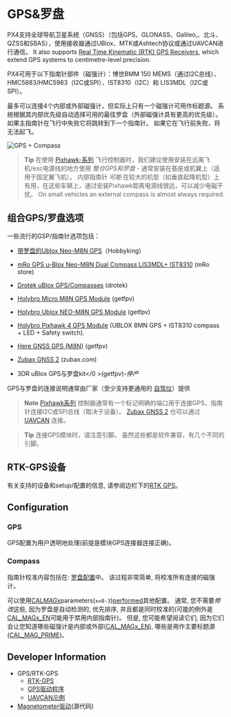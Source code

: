 # GPS&罗盘

PX4支持全球导航卫星系统（GNSS）（包括GPS、GLONASS、Galileo,、北斗、QZSS和SBAS），使用接收器通过UBlox、MTK或Ashtech协议或通过UAVCAN进行通信。 It also supports [Real Time Kinematic (RTK) GPS Receivers](../gps_compass/rtk_gps.md), which extend GPS systems to centimetre-level precision.

PX4可用于以下指南针部件（磁强计）：博世BMM 150 MEMS（通过I2C总线）、HMC5883/HMC5983（I2C或SPI）、IST8310（I2C）和 LIS3MDL（I2C或SPI）。

最多可以连接4个内部或外部磁强计，但实际上只有一个磁强计可用作标题源。 系统根据其内部优先级自动选择可用的最佳罗盘（外部磁强计具有更高的优先级）。 如果主指南针在飞行中失败它将跳转到下一个指南针。 如果它在飞行前失败，将无法起飞。

![GPS + Compass](../../images/gps_compass.jpg)

> **Tip** 在使用 [Pixhawk-系列](../flight_controller/pixhawk_series.md) 飞行控制器时，我们建议使用安装在远离飞机/esc电源线的地方使用 *整合GPS和罗盘* - 通常安装在基座或机翼上（适用于固定翼飞机）。 内部指南针 *可能* 在较大的机型（如垂直起降机型）上有用，在这些车辆上，通过安装Pixhawk距离电源线很远，可以减少电磁干扰。 On small vehicles an external compass is almost always required.

## 组合GPS/罗盘选项

一些流行的GSP/指南针选项包括：

- [带罗盘的Ublox Neo-M8N GPS](https://hobbyking.com/en_us/ublox-neo-m8n-gps-with-compass.html?gclid=Cj0KCQjwqM3VBRCwARIsAKcekb3ojv1ZhLz1-GuvCsUuGT8ZZuw8meMIV_I6pgUCj6DJRzHBY9OApekaAgI5EALw_wcB&gclsrc=aw.ds&___store=en_us)（Hobbyking）
- [mRo GPS u-Blox Neo-M8N Dual Compass LIS3MDL+ IST8310](https://store.mrobotics.io/ProductDetails.asp?ProductCode=mro-gps003-mr) (mRo store)
- [Drotek uBlox GPS/Compasses](https://drotek.com/shop/en/184-u-blox) (drotek)
- [Holybro Micro M8N GPS Module](https://www.getfpv.com/holybro-micro-m8n-gps-module.html) (getfpv)
- [Holybro Ublox NEO-M8N GPS Module](https://www.getfpv.com/holybro-ublox-neo-m8n-gps-module.html) (getfpv)
- [Holybro Pixhawk 4 GPS Module](https://shop.holybro.com/pixhawk-4-gps-module_p1094.html) (UBLOX 8MN GPS + IST8310 compass + LED + Safety switch).
- [Here GNSS GPS (M8N)](https://www.getfpv.com/here-gnss-gps-m8n.html) (getfpv) 
- [Zubax GNSS 2](https://zubax.com/products/gnss_2) (zubax.com)
- 3DR uBlox GPS与罗盘kit</0 >(getfpv)-*停产*</li> </ul> 
  
  GPS与罗盘的连接说明通常由厂家（至少支持更通用的 [自驾仪](../flight_controller/README.md)）提供
  
  > **Note** [Pixhawk系列](../flight_controller/pixhawk_series.md) 控制器通常有一个标记明确的端口用于连接GPS，指南针连接I2C或SPI总线（取决于设备）。 [Zubax GNSS 2](https://zubax.com/products/gnss_2) 也可以通过 [UAVCAN](https://dev.px4.io/en/uavcan/) 连接。
  
  

<span></span>

  
  > **Tip** 连接GPS模块时，请注意引脚。 虽然这些都是软件兼容，有几个不同的引脚。
  
  ## RTK-GPS设备
  
  有关支持的设备和setup/配置的信息, 请参阅边栏下的[RTK GPS](../gps_compass/rtk_gps.md)。
  
  ## Configuration
  
  ### GPS
  
  GPS配置为用户透明地处理(前提是模块GPS连接器连接正确)。
  
  ### Compass
  
  指南针校准内容包括在: [罗盘配置](../config/compass.md)中。 该过程非常简单, 将校准所有连接的磁强计。
  
  可以使用[CAL*MAGx*](../advanced_config/parameter_reference.md#CAL_MAG0_EN)parameters(`x=0-3`)[performed](../advanced_config/parameters.md)其他配置。 通常, 您不需要*修改*这些, 因为罗盘是自动检测的, 优先排序, 并且都是同时校准的(可能的例外是[CAL\_MAGx\_EN](../advanced_config/parameter_reference.md#CAL_MAG0_EN)可能用于禁用内部指南针)。 但是, 您可能希望阅读它们, 因为它们会让您知道哪些磁强计是内部或外部([CAL\_MAGx\_EN](../advanced_config/parameter_reference.md#CAL_MAG0_EN)), 哪些是用作主要标题源 ([CAL_MAG_PRIME](../advanced_config/parameter_reference.md#CAL_MAG_PRIME))。
  
  ## Developer Information
  
  - GPS/RTK-GPS 
    - [RTK-GPS](https://dev.px4.io/en/advanced/rtk_gps.html) 
    - [GPS驱动程序](https://dev.px4.io/en/middleware/modules_driver.html#gps)
    - [UAVCAN示例](https://dev.px4.io/en/uavcan/)
  - [Magnetometer驱动](https://github.com/PX4/Firmware/tree/master/src/drivers/magnetometer)(源代码)